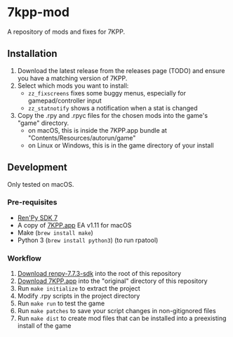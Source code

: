# 7kpp-mod

A repository of mods and fixes for 7KPP.

## Installation

1. Download the latest release from the releases page (TODO) and ensure you have a matching version of 7KPP.
2. Select which mods you want to install:
   - `zz_fixscreens` fixes some buggy menus, especially for gamepad/controller input
   - `zz_statnotify` shows a notification when a stat is changed
3. Copy the .rpy and .rpyc files for the chosen mods into the game's "game" directory.
   - on macOS, this is inside the 7KPP.app bundle at "Contents/Resources/autorun/game"
   - on Linux or Windows, this is in the game directory of your install

## Development

Only tested on macOS.

### Pre-requisites

- [Ren'Py SDK 7](https://www.renpy.org/latest-7.html)
- A copy of [7KPP.app](https://azalynestudios.itch.io/seven-kingdoms-the-princess-problem) EA v1.11 for macOS
- Make (`brew install make`)
- Python 3 (`brew install python3`) (to run rpatool)

### Workflow

1. [Download renpy-7.7.3-sdk](https://www.renpy.org/latest-7.html) into the root of this repository
2. [Download 7KPP.app](https://azalynestudios.itch.io/seven-kingdoms-the-princess-problem) into the "original" directory of this repository
3. Run `make initialize` to extract the project
4. Modify .rpy scripts in the project directory
5. Run `make run` to test the game
6. Run `make patches` to save your script changes in non-gitignored files
7. Run `make dist` to create mod files that can be installed into a preexisting install of the game
